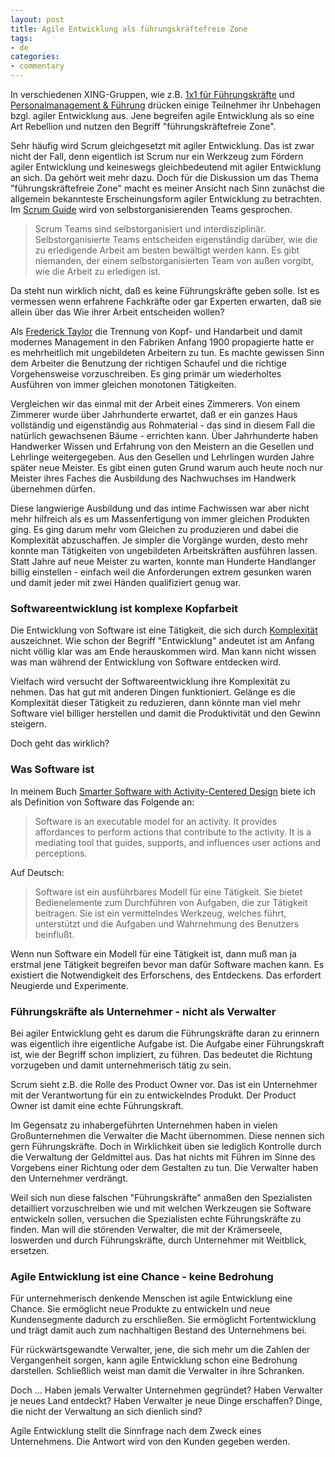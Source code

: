 ```yaml
---
layout: post
title: Agile Entwicklung als führungskräftefreie Zone
tags:
- de
categories:
- commentary
---
```

In verschiedenen XING-Gruppen, wie z.B. [1x1 für Führungskräfte](https://www.xing.com/net/pri7d74c1x/1x1fk) und [Personalmanagement & Führung](https://www.xing.com/net/pri7d74c1x/personalmanagement) drücken einige Teilnehmer ihr Unbehagen bzgl. agiler Entwicklung aus. Jene begreifen agile Entwicklung als so eine Art Rebellion und nutzen den Begriff "führungskräftefreie Zone".

Sehr häufig wird Scrum gleichgesetzt mit agiler Entwicklung. Das ist zwar nicht der Fall, denn eigentlich ist Scrum nur ein Werkzeug zum Fördern agiler Entwicklung und keineswegs gleichbedeutend mit agiler Entwicklung an sich. Da gehört weit mehr dazu. Doch für die Diskussion um das Thema "führungskräftefreie Zone" macht es meiner Ansicht nach Sinn zunächst die allgemein bekannteste Erscheinungsform agiler Entwicklung zu betrachten. Im [Scrum Guide](http://www.scrum.org/Portals/0/Documents/Scrum%20Guides/Scrum%20Guide%20-%20DE.pdf) wird von selbstorganisierenden Teams gesprochen.

> Scrum Teams sind selbstorganisiert und interdisziplinär. Selbstorganisierte Teams entscheiden eigenständig darüber, wie die zu erledigende Arbeit am besten bewältigt werden kann. Es gibt niemanden, der einem selbstorganisierten Team von außen vorgibt, wie die Arbeit zu erledigen ist.

Da steht nun wirklich nicht, daß es keine Führungskräfte geben solle. Ist es vermessen wenn erfahrene Fachkräfte oder gar Experten erwarten, daß sie allein über das Wie ihrer Arbeit entscheiden wollen?

Als [Frederick Taylor](http://de.wikipedia.org/wiki/Frederick_Winslow_Taylor) die Trennung von Kopf- und Handarbeit und damit modernes Management in den Fabriken Anfang 1900 propagierte hatte er es mehrheitlich mit ungebildeten Arbeitern zu tun. Es machte gewissen Sinn dem Arbeiter die Benutzung der richtigen Schaufel und die richtige Vorgehensweise vorzuschreiben. Es ging primär um wiederholtes Ausführen von immer gleichen monotonen Tätigkeiten.

Vergleichen wir das einmal mit der Arbeit eines Zimmerers. Von einem Zimmerer wurde über Jahrhunderte erwartet, daß er ein ganzes Haus vollständig und eigenständig aus Rohmaterial - das sind in diesem Fall die natürlich gewachsenen Bäume - errichten kann. Über Jahrhunderte haben Handwerker Wissen und Erfahrung von den Meistern an die Gesellen und Lehrlinge weitergegeben. Aus den Gesellen und Lehrlingen wurden Jahre später neue Meister. Es gibt einen guten Grund warum auch heute noch nur Meister ihres Faches die Ausbildung des Nachwuchses im Handwerk übernehmen dürfen.

Diese langwierige Ausbildung und das intime Fachwissen war aber nicht mehr hilfreich als es um Massenfertigung von immer gleichen Produkten ging. Es ging darum mehr vom Gleichen zu produzieren und dabei die Komplexität abzuschaffen. Je simpler die Vorgänge wurden, desto mehr konnte man Tätigkeiten von ungebildeten Arbeitskräften ausführen lassen. Statt Jahre auf neue Meister zu warten, konnte man Hunderte Handlanger billig einstellen - einfach weil die Anforderungen extrem gesunken waren und damit jeder mit zwei Händen qualifiziert genug war.

### Softwareentwicklung ist komplexe Kopfarbeit

Die Entwicklung von Software ist eine Tätigkeit, die sich durch [Komplexität](http://de.wikipedia.org/wiki/Komplexität) auszeichnet. Wie schon der Begriff "Entwicklung" andeutet ist am Anfang nicht völlig klar was am Ende herauskommen wird. Man kann nicht wissen was man während der Entwicklung von Software entdecken wird.

Vielfach wird versucht der Softwareentwicklung ihre Komplexität zu nehmen. Das hat gut mit anderen Dingen funktioniert. Gelänge es die Komplexität dieser Tätigkeit zu reduzieren, dann könnte man viel mehr Software viel billiger herstellen und damit die Produktivität und den Gewinn steigern. 

Doch geht das wirklich?

### Was Software ist

In meinem Buch [Smarter Software with Activity-Centered Design](http://leanpub.com/activitycentereddesign) biete ich als Definition von Software das Folgende an:

> Software is an executable model for an activity. It provides affordances to perform actions that contribute to the activity. It is a mediating tool that guides, supports, and influences user actions and perceptions.

Auf Deutsch:

> Software ist ein ausführbares Modell für eine Tätigkeit. Sie bietet Bedienelemente zum Durchführen von Aufgaben, die zur Tätigkeit beitragen. Sie ist ein vermittelndes Werkzeug, welches führt, unterstützt und die Aufgaben und Wahrnehmung des Benutzers beinflußt.

Wenn nun Software ein Modell für eine Tätigkeit ist, dann muß man ja erstmal jene Tätigkeit begreifen bevor man dafür Software machen kann. Es existiert die Notwendigkeit des Erforschens, des Entdeckens. Das erfordert Neugierde und Experimente.

### Führungskräfte als Unternehmer - nicht als Verwalter

Bei agiler Entwicklung geht es darum die Führungskräfte daran zu erinnern was eigentlich ihre eigentliche Aufgabe ist. Die Aufgabe einer Führungskraft ist, wie der Begriff schon impliziert, zu führen. Das bedeutet die Richtung vorzugeben und damit unternehmerisch tätig zu sein.

Scrum sieht z.B. die Rolle des Product Owner vor. Das ist ein Unternehmer mit der Verantwortung für ein zu entwickelndes Produkt. Der Product Owner ist damit eine echte Führungskraft.

Im Gegensatz zu inhabergeführten Unternehmen haben in vielen Großunternehmen die Verwalter die Macht übernommen. Diese nennen sich gern Führungskräfte. Doch in Wirklichkeit üben sie lediglich Kontrolle durch die Verwaltung der Geldmittel aus. Das hat nichts mit Führen im Sinne des Vorgebens einer Richtung oder dem Gestalten zu tun. Die Verwalter haben den Unternehmer verdrängt.

Weil sich nun diese falschen "Führungskräfte" anmaßen den Spezialisten detailliert vorzuschreiben wie und mit welchen Werkzeugen sie Software entwickeln sollen, versuchen die Spezialisten echte Führungskräfte zu finden. Man will die störenden Verwalter, die mit der Krämerseele, loswerden und durch Führungskräfte, durch Unternehmer mit Weitblick, ersetzen.

### Agile Entwicklung ist eine Chance - keine Bedrohung

Für unternehmerisch denkende Menschen ist agile Entwicklung eine Chance. Sie ermöglicht neue Produkte zu entwickeln und neue Kundensegmente dadurch zu erschließen. Sie ermöglicht Fortentwicklung und trägt damit auch zum nachhaltigen Bestand des Unternehmens bei.

Für rückwärtsgewandte Verwalter, jene, die sich mehr um die Zahlen der Vergangenheit sorgen, kann agile Entwicklung schon eine Bedrohung darstellen. Schließlich weist man damit die Verwalter in ihre Schranken.

Doch ... Haben jemals Verwalter Unternehmen gegründet? Haben Verwalter je neues Land entdeckt? Haben Verwalter je neue Dinge erschaffen? Dinge, die nicht der Verwaltung an sich dienlich sind?

Agile Entwicklung stellt die Sinnfrage nach dem Zweck eines Unternehmens. Die Antwort wird von den Kunden gegeben werden.
